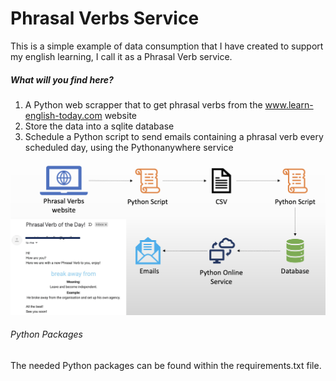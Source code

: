 # Phrasal Verbs Service

This is a simple example of data consumption that I have created to support my english learning, I call it as a Phrasal Verb service.

##### What will you find here?

1. A Python web scrapper that to get phrasal verbs from the www.learn-english-today.com website
2. Store the data into a sqlite database
3. Schedule a Python script to send emails containing a phrasal verb every scheduled day, using the Pythonanywhere service


![This is an image](flow_.png)

###### Python Packages
The needed Python packages can be found within the requirements.txt file.



